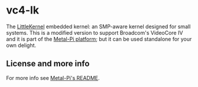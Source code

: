 # vc4-lk

The [LittleKernel](https://github.com/littlekernel/lk) embedded kernel: an SMP-aware kernel designed for small systems. This is a modified version to support Broadcom's VideoCore IV and it is part of the [Metal-Pi platform](https://github.com/mfp20/metalpi); but it can be used standalone for your own delight.


## License and more info

For more info see [Metal-Pi's README](https://github.com/mfp20/metalpi/blob/main/README.md).

